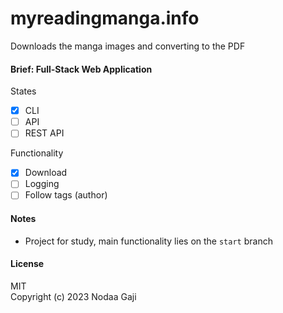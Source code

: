 # myreadingmanga.info
Downloads the manga images and converting to the PDF

#### Brief: Full-Stack Web Application
States
- [x] CLI
- [ ] API
- [ ] REST API

Functionality
- [x] Download
- [ ] Logging
- [ ] Follow tags (author)

#### Notes
- Project for study, main functionality lies on the `start` branch

#### License
MIT
<br />
Copyright (c) 2023 Nodaa Gaji
